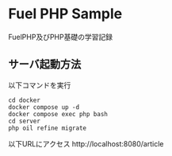 # Fuel PHP Sample
FuelPHP及びPHP基礎の学習記録

## サーバ起動方法
以下コマンドを実行
```
cd docker
docker compose up -d
docker compose exec php bash
cd server
php oil refine migrate
```

以下URLにアクセス
http://localhost:8080/article
